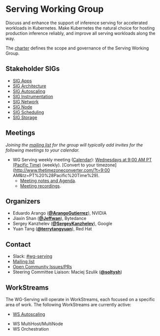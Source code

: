 <!---
This is an autogenerated file!

Please do not edit this file directly, but instead make changes to the
sigs.yaml file in the project root.

To understand how this file is generated, see https://git.k8s.io/community/generator/README.md
--->
# Serving Working Group

Discuss and enhance the support of inference serving for accelerated workloads in Kubernetes. Make Kubernetes the natural choice for hosting production inference reliably, and improve all serving workloads along the way.

The [charter](charter.md) defines the scope and governance of the Serving Working Group.

## Stakeholder SIGs
* [SIG Apps](/sig-apps)
* [SIG Architecture](/sig-architecture)
* [SIG Autoscaling](/sig-autoscaling)
* [SIG Instrumentation](/sig-instrumentation)
* [SIG Network](/sig-network)
* [SIG Node](/sig-node)
* [SIG Scheduling](/sig-scheduling)
* [SIG Storage](/sig-storage)

## Meetings
*Joining the [mailing list](https://groups.google.com/a/kubernetes.io/g/wg-serving) for the group will typically add invites for the following meetings to your calendar.*
* WG Serving weekly meeting ([Calendar](https://calendar.google.com/calendar/embed?src=e896b769743f3877edfab2d4c6a14132b2aa53287021e9bbf113cab676da54ba%40group.calendar.google.com)): [Wednesdays at 9:00 AM PT (Pacific Time)](https://zoom.us/j/93517402529?pwd=RnkwUUQ4L3J2QmNYYlNBcnZGbXcvQT09) (weekly). [Convert to your timezone](http://www.thetimezoneconverter.com/?t=9:00 AM&tz=PT%20%28Pacific%20Time%29).
  * [Meeting notes and Agenda](https://docs.google.com/document/d/1aExJFtaLnO-TM6_2uILgI8NI0IjOm7FcwLABBKEMEo0/edit).
  * [Meeting recordings](https://www.youtube.com/playlist?list=TODO).

## Organizers

* Eduardo Arango (**[@ArangoGutierrez](https://github.com/ArangoGutierrez)**), NVIDIA
* Jiaxin Shan (**[@Jeffwan](https://github.com/Jeffwan)**), Bytedance
* Sergey Kanzhelev (**[@SergeyKanzhelev](https://github.com/SergeyKanzhelev)**), Google
* Yuan Tang (**[@terrytangyuan](https://github.com/terrytangyuan)**), Red Hat

## Contact
- Slack: [#wg-serving](https://kubernetes.slack.com/messages/wg-serving)
- [Mailing list](https://groups.google.com/a/kubernetes.io/g/wg-serving)
- [Open Community Issues/PRs](https://github.com/kubernetes/community/labels/wg%2Fserving)
- Steering Committee Liaison: Maciej Szulik (**[@soltysh](https://github.com/soltysh)**)
<!-- BEGIN CUSTOM CONTENT -->

## WorkStreams

The WG-Serving will operate in WorkStreams, each focused on a specific area of work. The following WorkStreams are currently active:

- [WS Autoscaling](https://docs.google.com/document/d/1QsN4ubjerEqo5L4bQamOFFS2lmCv5zNPis2Z8gcIITg/edit?usp=sharing)
<!--- 
Add Links to the WorkStreams documents
--->
- WS MultiHost/MultiNode
- WS Orchestration
<!-- END CUSTOM CONTENT -->

